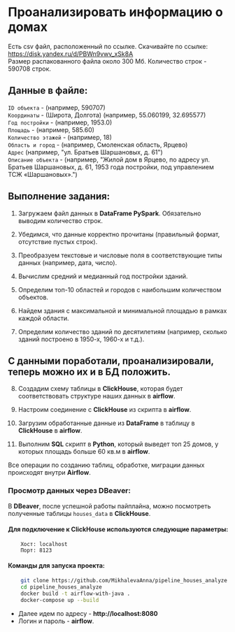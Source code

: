 # Проанализировать информацию о домах

Есть csv файл, расположенный по ссылке. Скачивайте по ссылке: https://disk.yandex.ru/d/PBWn9vwv_xSk8A <br>
Размер распакованного файла около 300 Мб. Количество строк - 590708 строк.

## Данные в файле:
`ID объекта` - (например, 590707) <br>
`Координаты` - (Широта, Долгота) (например, 55.060199, 32.695577) <br>
`Год постройки` - (например, 1953.0) <br>
`Площадь` - (например, 585.60) <br>
`Количество этажей` - (например, 18) <br>
`Область и город`  - (например, Смоленская область, Ярцево) <br>
`Адрес` (например, "ул. Братьев Шаршановых, д. 61") <br>
`Описание объекта` - (например, "Жилой дом в Ярцево, по адресу ул. Братьев Шаршановых, д. 61, 1953 года постройки, под управлением ТСЖ «Шаршановых».") <br>

## Выполнение задания:

1. Загружаем файл данных в **DataFrame PySpark**. Обязательно выводим количество строк. <br>

2. Убедимся, что данные корректно прочитаны (правильный формат, отсутствие пустых строк). <br>

3. Преобразуем текстовые и числовые поля в соответствующие типы данных (например, дата, число). <br>
 
4. Вычислим средний и медианный год постройки зданий. <br>

5. Определим топ-10 областей и городов с наибольшим количеством объектов. <br>

6. Найдем здания с максимальной и минимальной площадью в рамках каждой области. <br>

7. Определим количество зданий по десятилетиям (например, сколько зданий построено в 1950-х, 1960-х и т.д.). <br>

## С данными поработали, проанализировали, теперь можно их и в БД положить. 

8. Создадим схему таблицы в **ClickHouse**, которая будет соответствовать структуре наших данных в **airflow**. <br>

9. Настроим соединение с **ClickHouse** из скрипта в **airflow**. <br>

10. Загрузим обработанные данные из **DataFrame** в таблицу в **ClickHouse** в **airflow**. <br>

11. Выполним **SQL** скрипт в **Python**, который выведет топ 25 домов, у которых площадь больше 60 кв.м в **airflow**. <br>

Все операции по созданию таблиц, обработке, миграции данных происходят внутри **Airflow**.


### Просмотр данных через DBeaver:
В **DBeaver**, после успешной работы пайплайна, можно посмотреть полученные таблицы `houses_data` в **ClickHouse**.


#### Для подключение к **ClickHouse** используются следующие параметры:
```
    Хост: localhost
    Порт: 8123
```
#### Команды для запуска проекта:
```bash
    git clone https://github.com/MikhalevaAnna/pipeline_houses_analyze.git
    cd pipeline_houses_analyze
    docker build -t airflow-with-java .
    docker-compose up --build
```
    
- Далее идем по адресу - **http://localhost:8080**
- Логин и пароль - **airflow**.
